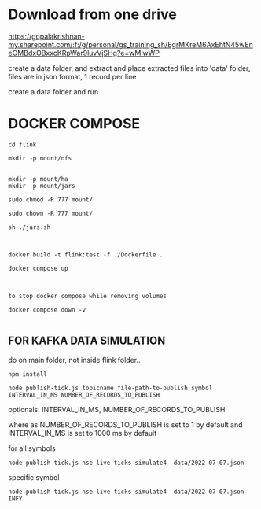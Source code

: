 # Download from one drive

https://gopalakrishnan-my.sharepoint.com/:f:/g/personal/gs_training_sh/EgrMKreM6AxEhtN45wEneOMBdxOBxxcKRpWar9luvVjSHg?e=wMiwWP

create a data folder, 
and extract and place extracted files into  'data' folder, files are in json format, 1 record per line

create a data folder and run

# DOCKER COMPOSE 

```
cd flink 

mkdir -p mount/nfs


mkdir -p mount/ha
mkdir -p mount/jars
 
sudo chmod -R 777 mount/

sudo chown -R 777 mount/

sh ./jars.sh



docker build -t flink:test -f ./Dockerfile .

docker compose up 



to stop docker compose while removing volumes

docker compose down -v 


```

## FOR KAFKA DATA SIMULATION

do on main folder, not inside flink folder..


```
npm install 
```

```
node publish-tick.js topicname file-path-to-publish symbol   INTERVAL_IN_MS NUMBER_OF_RECORDS_TO_PUBLISH
```

optionals: INTERVAL_IN_MS,  NUMBER_OF_RECORDS_TO_PUBLISH

where as NUMBER_OF_RECORDS_TO_PUBLISH is set to 1 by default and INTERVAL_IN_MS is set to 1000 ms by default


for all symbols

```
node publish-tick.js nse-live-ticks-simulate4  data/2022-07-07.json
```

specific symbol

```
node publish-tick.js nse-live-ticks-simulate4  data/2022-07-07.json INFY
```